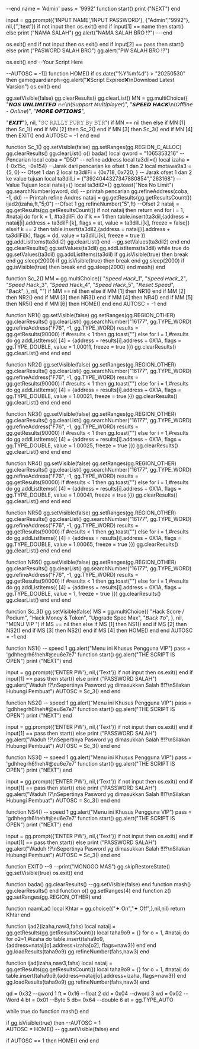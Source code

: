 --end
name = 'Admin'
pass = '9992'
function start()
print ("NEXT")
end 

input = gg.prompt({'INPUT NAME','INPUT PASSWORD'}, {"Admin","9992"}, nil,{'','text'})
if not input then os.exit() end
if input[1] == name then start() else
print ("NAMA SALAH")
gg.alert("NAMA SALAH BRO ⁉️") 
---end

os.exit()
end 
if not input then os.exit() end
if input[2] == pass then start() else
print ("PASWORD SALAH BRO")
gg.alert("PW SALAH BRO ⁉️") 

os.exit()
end 
--Your Script Here

--AUTOSC = -1]]
function HOME()
if os.date("%Y%m%d") > "20250530" then
gameguardianph=gg.alert("❌Script Expired❌\nDownload Latest Varsion")
os.exit()
end


gg.setVisible(false)
gg.clearResults() gg.clearList()
MN = gg.multiChoice({
 "𝙉𝙊𝙎 𝙐𝙉𝙇𝙄𝙈𝙄𝙏𝙀𝘿 🔥🔥\n(𝘚𝘶𝘱𝘱𝘰𝘳𝘵 𝘔𝘶𝘭𝘵𝘪𝘱𝘭𝘢𝘺𝘦𝘳)",
 "𝙎𝙋𝙀𝙀𝘿 𝙃𝘼𝘾𝙆\n(𝘖𝘧𝘧𝘭𝘪𝘯𝘦 - 𝘖𝘯𝘭𝘪𝘯𝘦)",
 "𝙈𝙊𝙍𝙀 𝙊𝙋𝙏𝙄𝙊𝙉𝙎",

 "𝙀𝙓𝙄𝙏"}, nil, "𝚂𝙲 𝚁𝙰𝙻𝙻𝚈 𝙵𝚄𝚁𝚈 𝙱𝚢 𝙱𝚃𝚁")
if MN == nil then else
if MN [1] then Sc_1() end
if MN [2] then Sc_2() end
if MN [3] then Sc_3() end
if MN [4] then EXIT() end 
AUTOSC = -1   end  end

function Sc_1() 
gg.setVisible(false)
gg.setRanges(gg.REGION_C_ALLOC) 
gg.clearResults() gg.clearList()
o() bada()
local qword = "1065353216" -- Pencarian
local coba = "D50" -- refine address
local ta3dil={}
local izaha = {-0x15c, -0x154} --Jarak dari pencarian ke ofset 1 dan 2 
local motawa9a3 = {5, 0} -- Ofset 1 dan 2
local ta3dilFi = {0x718, 0x720, } -- Jarak ofset 1 dan 2 ke value tujuan
local ta3dilLi = {"3924044327347880854","263168"} --Value Tujuan
local nataij={}
local ta3dil2={}
gg.toast("Nos No Limit")
gg.searchNumber(qword, dd) -- printah pencarian 
gg.refineAddress(coba, -1, dd) -- Printah refine Andres
nataij = gg.getResults(gg.getResultsCount())
ijad2(izaha,ft,"5;0") --Ofset 1
gg.refineNumber("5",ft) --Ofset 2
nataij = gg.getResults(gg.getResultsCount())
if not nataij then return end
for i = 1, #nataij do
for k = 1, #ta3dilFi do
if k == 1 then
table.insert(ta3dil,{address = nataij[i].address + ta3dilFi[k], flags = at, value = ta3dilLi[k], freeze = false})
elseif k == 2 then
table.insert(ta3dil2,{address = nataij[i].address + ta3dilFi[k], flags = dd, value = ta3dilLi[k], freeze = true }) gg.addListItems(ta3dil2) gg.clearList() end
--gg.setValues(ta3dil2)
end
end
gg.clearResults()
gg.setValues(ta3dil)
gg.addListItems(ta3dil)
while true do
gg.setValues(ta3dil)
gg.addListItems(ta3dil)
if gg.isVisible(true) then break end
gg.sleep(2000)
if gg.isVisible(true) then break end
gg.sleep(2000)
if gg.isVisible(true) then break end
gg.sleep(2000)
end
mash()
end


function Sc_2() 
MM = gg.multiChoice({
 "𝘚𝘱𝘦𝘦𝘥 𝘏𝘢𝘤𝘬_1",
 "𝘚𝘱𝘦𝘦𝘥 𝘏𝘢𝘤𝘬_2",
 "𝘚𝘱𝘦𝘦𝘥 𝘏𝘢𝘤𝘬_3",
 "𝘚𝘱𝘦𝘦𝘥 𝘏𝘢𝘤𝘬_4",
 "𝘚𝘱𝘦𝘦𝘥 𝘏𝘢𝘤𝘬_5",
 "𝘙𝘦𝘴𝘦𝘵 𝘚𝘱𝘦𝘦𝘥",
 "𝘉𝘢𝘤𝘬", }, nil, "")
if MM == nil then else
if MM  [1] then NR1() end 
if MM  [2] then NR2() end
if MM  [3] then NR3() end 
if MM  [4] then NR4() end
if MM  [5] then NR5() end
if MM  [6] then HOME() end
end
AUTOSC = -1
end

function NR1() 
gg.setVisible(false)
gg.setRanges(gg.REGION_OTHER)
   gg.clearResults() gg.clearList() 
   gg.searchNumber("16177", gg.TYPE_WORD)
   gg.refineAddress("F76", -1, gg.TYPE_WORD)
   results = gg.getResults(90000)
if #results < 1 then gg.toast("") else
for i = 1,#results do
gg.addListItems({
[4] = {address = results[i].address + 0X1A,
flags = gg.TYPE_DOUBLE, value = 1.00011,
freeze = true }}) gg.clearResults() gg.clearList()
end end end

function NR2() 
gg.setVisible(false)
gg.setRanges(gg.REGION_OTHER)
   gg.clearResults() gg.clearList() 
   gg.searchNumber("16177", gg.TYPE_WORD)
   gg.refineAddress("F76", -1, gg.TYPE_WORD)
   results = gg.getResults(90000)
if #results < 1 then gg.toast("") else
for i = 1,#results do
gg.addListItems({
[4] = {address = results[i].address + 0X1A,
flags = gg.TYPE_DOUBLE, value = 1.00021,
freeze = true }}) gg.clearResults() gg.clearList() end end end

function NR3() 
gg.setVisible(false)
gg.setRanges(gg.REGION_OTHER)
   gg.clearResults() gg.clearList() 
   gg.searchNumber("16177", gg.TYPE_WORD)
   gg.refineAddress("F76", -1, gg.TYPE_WORD)
   results = gg.getResults(90000)
if #results < 1 then gg.toast("") else
for i = 1,#results do
gg.addListItems({
[4] = {address = results[i].address + 0X1A,
flags = gg.TYPE_DOUBLE, value = 1.00025,
freeze = true }}) gg.clearResults() gg.clearList() end end end

function NR4()
gg.setVisible(false)
gg.setRanges(gg.REGION_OTHER)
   gg.clearResults() gg.clearList() 
   gg.searchNumber("16177", gg.TYPE_WORD)
   gg.refineAddress("F76", -1, gg.TYPE_WORD)
   results = gg.getResults(90000)
if #results < 1 then gg.toast("") else
for i = 1,#results do
gg.addListItems({
[4] = {address = results[i].address + 0X1A,
flags = gg.TYPE_DOUBLE, value = 1.00041,
freeze = true }}) gg.clearResults() gg.clearList() end end end

function NR5() 
gg.setVisible(false)
gg.setRanges(gg.REGION_OTHER)
   gg.clearResults() gg.clearList() 
   gg.searchNumber("16177", gg.TYPE_WORD)
   gg.refineAddress("F76", -1, gg.TYPE_WORD)
   results = gg.getResults(90000)
if #results < 1 then gg.toast("") else
for i = 1,#results do
gg.addListItems({
[4] = {address = results[i].address + 0X1A,
flags = gg.TYPE_DOUBLE, value = 1.00065,
freeze = true }}) gg.clearResults() gg.clearList() end end end

function NR6() 
gg.setVisible(false)
gg.setRanges(gg.REGION_OTHER)
   gg.clearResults() gg.clearList() 
   gg.searchNumber("16177", gg.TYPE_WORD)
   gg.refineAddress("F76", -1, gg.TYPE_WORD)
   results = gg.getResults(90000)
if #results < 1 then gg.toast("") else
for i = 1,#results do
gg.addListItems({
[4] = {address = results[i].address + 0X1A,
flags = gg.TYPE_DOUBLE, value = 1,
freeze = true }}) gg.clearResults() gg.clearList() end end end

function Sc_3() 
gg.setVisible(false)
MS = gg.multiChoice({
 "Hack Score / Podium",
 "Hack Money & Token",
 "Upgrade Spec Max",
 "𝘉𝘢𝘤𝘬 𝘛𝘰", }, nil, "MENU VIP ")
if MS == nil then else
if MS  [1] then NS1() end 
if MS  [2] then NS2() end
if MS  [3] then NS2() end
if MS  [4] then HOME() end
end
AUTOSC = -1
end

function NS1() -- speed 1
gg.alert("Menu ini Khusus Pengguna VIP") 
pass = 'gdhhegrh6!heh#@eu6e7e7'
function start()
gg.alert("THE SCRIPT IS OPEN") 
print ("NEXT")
end 

input = gg.prompt({'ENTER PW'}, nil,{'Text'})
if not input then os.exit() end
if input[1] == pass then start() else
print ("PASSWORD SALAH")
gg.alert("Waduh ⁉️\nSepertinya Pasword yg dimasukkan Salah !!!?\nSilakan Hubungi Pembuat") 
AUTOSC =  Sc_3() end end

function NS2() -- speed 1
gg.alert("Menu ini Khusus Pengguna VIP") 
pass = 'gdhhegrh6!heh#@eu6e7e7'
function start()
gg.alert("THE SCRIPT IS OPEN") 
print ("NEXT")
end 

input = gg.prompt({'ENTER PW'}, nil,{'Text'})
if not input then os.exit() end
if input[1] == pass then start() else
print ("PASSWORD SALAH")
gg.alert("Waduh ⁉️\nSepertinya Pasword yg dimasukkan Salah !!!?\nSilakan Hubungi Pembuat") 
AUTOSC =  Sc_3() end end

function NS3() -- speed 1
gg.alert("Menu ini Khusus Pengguna VIP") 
pass = 'gdhhegrh6!heh#@eu6e7e7'
function start()
gg.alert("THE SCRIPT IS OPEN") 
print ("NEXT")
end 

input = gg.prompt({'ENTER PW'}, nil,{'Text'})
if not input then os.exit() end
if input[1] == pass then start() else
print ("PASSWORD SALAH")
gg.alert("Waduh ⁉️\nSepertinya Pasword yg dimasukkan Salah !!!?\nSilakan Hubungi Pembuat") 
AUTOSC =  Sc_3() end end

function NS4() -- speed 1
gg.alert("Menu ini Khusus Pengguna VIP") 
pass = 'gdhhegrh6!heh#@eu6e7e7'
function start()
gg.alert("THE SCRIPT IS OPEN") 
print ("NEXT")
end 

input = gg.prompt({'ENTER PW'}, nil,{'Text'})
if not input then os.exit() end
if input[1] == pass then start() else
print ("PASSWORD SALAH")
gg.alert("Waduh ⁉️\nSepertinya Pasword yg dimasukkan Salah !!!?\nSilakan Hubungi Pembuat") 
AUTOSC =  Sc_3() end end

function EXIT() --9
--print("MONGGO MAS")
gg.skipRestoreState()
gg.setVisible(true)
os.exit()
end

function bada()
gg.clearResults()
--gg.setVisible(false)
end
function mash()
gg.clearResults()
end
function o()
gg.setRanges(4)
end
function z()
gg.setRanges(gg.REGION_OTHER)
end

function naamLa()
local Khtar = gg.choice({"✦   On","✦   Off",},nil,nil)
return Khtar end

function ijad2(izaha,naw3,fahs)
local nataij = gg.getResults(gg.getResultsCount())
local taha9o9 = {}
for o = 1, #nataij do
for o2=1,#izaha do
table.insert(taha9o9,{address=nataij[o].address+izaha[o2], flags=naw3}) end end
gg.loadResults(taha9o9)
gg.refineNumber(fahs,naw3) end

function ijad(izaha,naw3,fahs)
local nataij = gg.getResults(gg.getResultsCount())
local taha9o9 = {}
for o = 1, #nataij do
table.insert(taha9o9,{address=nataij[o].address+izaha, flags=naw3}) end
gg.loadResults(taha9o9)
gg.refineNumber(fahs,naw3)
end

qd = 0x32 --qword 1
ft = 0x16 --float 2
dd = 0x04 --dword 3
wd = 0x02 --Word 4
bt = 0x01 --Byte 5
db= 0x64 --double 6
at = gg.TYPE_AUTO

while true do function mash() end

  if gg.isVisible(true) then
    --AUTOSC = 1   
    AUTOSC = HOME()
 --   gg.setVisible(false)
  end

if AUTOSC == 1 then HOME() 
    end 
end

